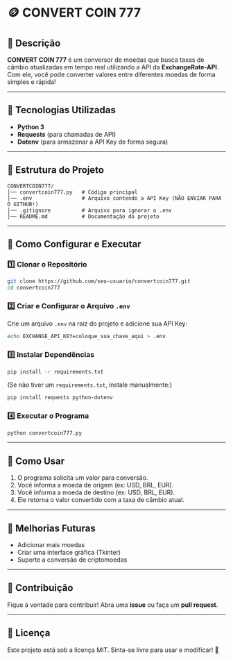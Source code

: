 # 🪙 CONVERT COIN 777

## 📌 Descrição
**CONVERT COIN 777** é um conversor de moedas que busca taxas de câmbio atualizadas em tempo real utilizando a API da **ExchangeRate-API**. Com ele, você pode converter valores entre diferentes moedas de forma simples e rápida!

---

## 🚀 Tecnologias Utilizadas
- **Python 3**
- **Requests** (para chamadas de API)
- **Dotenv** (para armazenar a API Key de forma segura)

---

## 📂 Estrutura do Projeto
```
CONVERTCOIN777/
│── convertcoin777.py   # Código principal
│── .env                # Arquivo contendo a API Key (NÃO ENVIAR PARA O GITHUB!)
│── .gitignore          # Arquivo para ignorar o .env
│── README.md           # Documentação do projeto
```

---

## 🔧 Como Configurar e Executar

### 1️⃣ Clonar o Repositório
```sh
git clone https://github.com/seu-usuario/convertcoin777.git
cd convertcoin777
```

### 2️⃣ Criar e Configurar o Arquivo `.env`
Crie um arquivo `.env` na raiz do projeto e adicione sua API Key:
```sh
echo EXCHANGE_API_KEY=coloque_sua_chave_aqui > .env
```

### 3️⃣ Instalar Dependências
```sh
pip install -r requirements.txt
```
(Se não tiver um `requirements.txt`, instale manualmente:)
```sh
pip install requests python-dotenv
```

### 4️⃣ Executar o Programa
```sh
python convertcoin777.py
```

---

## 🎯 Como Usar
1. O programa solicita um valor para conversão.
2. Você informa a moeda de origem (ex: USD, BRL, EUR).
3. Você informa a moeda de destino (ex: USD, BRL, EUR).
4. Ele retorna o valor convertido com a taxa de câmbio atual.

---

## 📌 Melhorias Futuras
- Adicionar mais moedas
- Criar uma interface gráfica (Tkinter)
- Suporte a conversão de criptomoedas

---

## 🤝 Contribuição
Fique à vontade para contribuir! Abra uma **issue** ou faça um **pull request**.

---

## 📄 Licença
Este projeto está sob a licença MIT. Sinta-se livre para usar e modificar! 🎉
